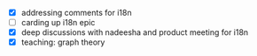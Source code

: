 * [x] addressing comments for i18n
* [ ] carding up i18n epic
* [x] deep discussions with nadeesha and product meeting for i18n
* [x] teaching: graph theory
